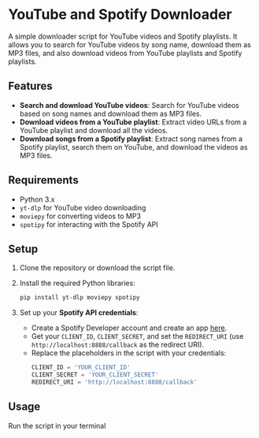 # YouTube and Spotify Downloader

A simple downloader script for YouTube videos and Spotify playlists. It allows you to search for YouTube videos by song name, download them as MP3 files, and also download videos from YouTube playlists and Spotify playlists.

## Features

- **Search and download YouTube videos**: Search for YouTube videos based on song names and download them as MP3 files.
- **Download videos from a YouTube playlist**: Extract video URLs from a YouTube playlist and download all the videos.
- **Download songs from a Spotify playlist**: Extract song names from a Spotify playlist, search them on YouTube, and download the videos as MP3 files.

## Requirements

- Python 3.x
- `yt-dlp` for YouTube video downloading
- `moviepy` for converting videos to MP3
- `spotipy` for interacting with the Spotify API

## Setup

1. Clone the repository or download the script file.
2. Install the required Python libraries:
    ```bash
    pip install yt-dlp moviepy spotipy
    ```

3. Set up your **Spotify API credentials**:
    - Create a Spotify Developer account and create an app [here](https://developer.spotify.com/dashboard/applications).
    - Get your `CLIENT_ID`, `CLIENT_SECRET`, and set the `REDIRECT_URI` (use `http://localhost:8888/callback` as the redirect URI).
    - Replace the placeholders in the script with your credentials:
        ```python
        CLIENT_ID = 'YOUR_CLIENT_ID'
        CLIENT_SECRET = 'YOUR_CLIENT_SECRET'
        REDIRECT_URI = 'http://localhost:8888/callback'
        ```

## Usage

Run the script in your terminal
